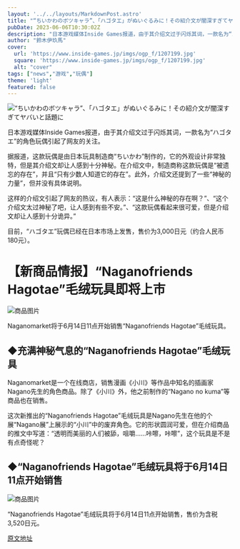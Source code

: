 ```yaml
---
layout: '../../layouts/MarkdownPost.astro'
title: "“ちいかわのボツキャラ”、「ハゴタエ」がぬいぐるみに！その紹介文が闇深すぎてヤバいと話題に"
pubDate: 2023-06-06T10:30:02Z
description: "日本游戏媒体Inside Games报道，由于其介绍文过于闪烁其词，一款名为“ハゴタエ”的角色玩偶引起了网友的关注。"
author: "鈴木伊玖馬"
cover:
  url: 'https://www.inside-games.jp/imgs/ogp_f/1207199.jpg'
  square: 'https://www.inside-games.jp/imgs/ogp_f/1207199.jpg'
  alt: "cover"
tags: ["news","游戏","玩偶"]
theme: 'light'
featured: false
---
```


![“ちいかわのボツキャラ”、「ハゴタエ」がぬいぐるみに！その紹介文が闇深すぎてヤバいと話題に](https://www.inside-games.jp/imgs/ogp_f/1207199.jpg)

日本游戏媒体Inside Games报道，由于其介绍文过于闪烁其词，一款名为“ハゴタエ”的角色玩偶引起了网友的关注。

据报道，这款玩偶是由日本玩具制造商“ちいかわ”制作的，它的外观设计非常独特，但是其介绍文却让人感到十分神秘。在介绍文中，制造商称这款玩偶是“被遗忘的存在”，并且“只有少数人知道它的存在”。此外，介绍文还提到了一些“神秘的力量”，但并没有具体说明。

这样的介绍文引起了网友的热议，有人表示：“这是什么神秘的存在啊？”、“这个介绍文太过神秘了吧，让人感到有些不安。”、“这款玩偶看起来很可爱，但是介绍文却让人感到十分诡异。”

目前，“ハゴタエ”玩偶已经在日本市场上发售，售价为3,000日元（约合人民币180元）。

# 【新商品情报】“Naganofriends Hagotae”毛绒玩具即将上市

![商品图片](https://www.inside-games.jp/imgs/zoom/1207199.png)

Naganomarket将于6月14日11点开始销售“Naganofriends Hagotae”毛绒玩具。

## ◆充满神秘气息的“Naganofriends Hagotae”毛绒玩具

Naganomarket是一个在线商店，销售漫画《小川》等作品中知名的插画家Nagano先生的角色商品。除了《小川》外，他之前制作的“Nagano no kuma”等商品也在销售。

这次新推出的“Naganofriends Hagotae”毛绒玩具是Nagano先生在他的个展“Nagano展”上展示的“小川”中的废弃角色。它的形状圆润可爱，但在介绍商品的推文中写道：“透明而美丽的人们被舔，咀嚼……咔嚓，咔嚓”，这个玩具是不是有点奇怪呢？

## ◆“Naganofriends Hagotae”毛绒玩具将于6月14日11点开始销售

![商品图片](https://www.inside-games.jp/imgs/zoom/1207200.png)

“Naganofriends Hagotae”毛绒玩具将于6月14日11点开始销售，售价为含税3,520日元。

  [原文地址](https://www.inside-games.jp/article/2023/06/06/146398.html)